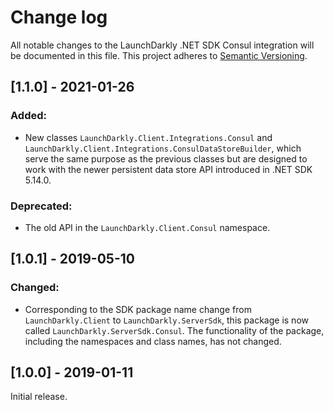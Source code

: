 # Change log

All notable changes to the LaunchDarkly .NET SDK Consul integration will be documented in this file. This project adheres to [Semantic Versioning](http://semver.org).

## [1.1.0] - 2021-01-26
### Added:
- New classes `LaunchDarkly.Client.Integrations.Consul` and `LaunchDarkly.Client.Integrations.ConsulDataStoreBuilder`, which serve the same purpose as the previous classes but are designed to work with the newer persistent data store API introduced in .NET SDK 5.14.0.

### Deprecated:
- The old API in the `LaunchDarkly.Client.Consul` namespace.

## [1.0.1] - 2019-05-10
### Changed:
- Corresponding to the SDK package name change from `LaunchDarkly.Client` to `LaunchDarkly.ServerSdk`, this package is now called `LaunchDarkly.ServerSdk.Consul`. The functionality of the package, including the namespaces and class names, has not changed.

## [1.0.0] - 2019-01-11

Initial release.
